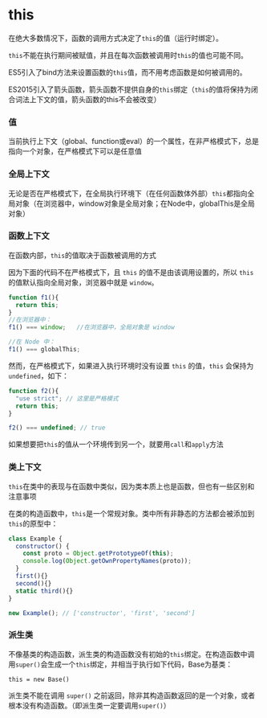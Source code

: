 # this

在绝大多数情况下，函数的调用方式决定了`this`的值（运行时绑定）。

`this`不能在执行期间被赋值，并且在每次函数被调用时`this`的值也可能不同。

ES5引入了bind方法来设置函数的`this`值，而不用考虑函数是如何被调用的。

ES2015引入了箭头函数，箭头函数不提供自身的`this`绑定（`this`的值将保持为闭合词法上下文的值，箭头函数的this不会被改变）

### 值

当前执行上下文（global、function或eval）的一个属性，在非严格模式下，总是指向一个对象，在严格模式下可以是任意值

### 全局上下文

无论是否在严格模式下，在全局执行环境下（在任何函数体外部）`this`都指向全局对象（在浏览器中，window对象是全局对象；在Node中，globalThis是全局对象）

### 函数上下文

在函数内部，`this`的值取决于函数被调用的方式

因为下面的代码不在严格模式下，且 `this` 的值不是由该调用设置的，所以 `this` 的值默认指向全局对象，浏览器中就是 `window`。

```js
function f1(){
  return this;
}
//在浏览器中：
f1() === window;   //在浏览器中，全局对象是 window

//在 Node 中：
f1() === globalThis;
```

然而，在严格模式下，如果进入执行环境时没有设置 `this` 的值，`this` 会保持为 `undefined`，如下：

```js
function f2(){
  "use strict"; // 这里是严格模式
  return this;
}

f2() === undefined; // true
```

如果想要把`this`的值从一个环境传到另一个，就要用`call`和`apply`方法

### 类上下文

`this`在类中的表现与在函数中类似，因为类本质上也是函数，但也有一些区别和注意事项

在类的构造函数中，`this`是一个常规对象。类中所有非静态的方法都会被添加到`this`的原型中：

```js
class Example {
  constructor() {
    const proto = Object.getPrototypeOf(this);
    console.log(Object.getOwnPropertyNames(proto));
  }
  first(){}
  second(){}
  static third(){}
}

new Example(); // ['constructor', 'first', 'second']
```

### 派生类

不像基类的构造函数，派生类的构造函数没有初始的`this`绑定。在构造函数中调用`super()`会生成一个`this`绑定，并相当于执行如下代码，Base为基类：

`this = new Base()`

派生类不能在调用 `super()` 之前返回，除非其构造函数返回的是一个对象，或者根本没有构造函数。（即派生类一定要调用`super()`）





